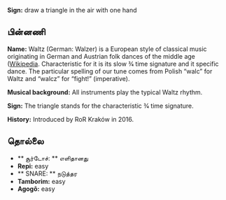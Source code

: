 **Sign:** draw a triangle in the air with one hand

## பின்னணி

**Name:** Waltz (German: Walzer) is a European style of classical music
originating in German and Austrian folk dances of the middle age
([Wikipedia](https://en.wikipedia.org/wiki/Waltz_(music)). Characteristic for it
is its slow 3⁄4 time signature and it specific dance. The particular spelling of
our tune comes from Polish “walc” for Waltz and “walcz” for “fight!”
(imperative).

**Musical background:** All instruments play the typical Waltz rhythm.

**Sign:** The triangle stands for the characteristic 3⁄4 time signature.

**History:** Introduced by RoR Kraków in 2016.

## தொல்லை

* ** சூர்டோச்: ** எளிதானது
* **Repi:** easy
* ** SNARE: ** நடுத்தர
* **Tamborim:** easy
* **Agogô:** easy
